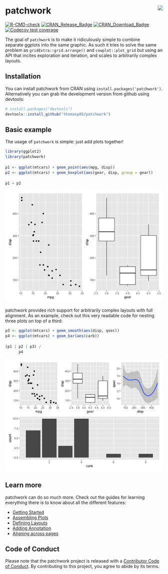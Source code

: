 
<!-- README.md is generated from README.Rmd. Please edit that file -->

# patchwork <a href='https://patchwork.data-imaginist.com'><img src='man/figures/logo.png' align="right" height="131.5" /></a>

<!-- badges: start -->

[![R-CMD-check](https://github.com/thomasp85/patchwork/actions/workflows/R-CMD-check.yaml/badge.svg)](https://github.com/thomasp85/patchwork/actions/workflows/R-CMD-check.yaml)
[![CRAN_Release_Badge](http://www.r-pkg.org/badges/version-ago/patchwork)](https://CRAN.R-project.org/package=patchwork)
[![CRAN_Download_Badge](http://cranlogs.r-pkg.org/badges/patchwork)](https://CRAN.R-project.org/package=patchwork)
[![Codecov test
coverage](https://codecov.io/gh/thomasp85/patchwork/branch/main/graph/badge.svg)](https://app.codecov.io/gh/thomasp85/patchwork?branch=main)
<!-- badges: end -->

The goal of `patchwork` is to make it ridiculously simple to combine
separate ggplots into the same graphic. As such it tries to solve the
same problem as `gridExtra::grid.arrange()` and `cowplot::plot_grid` but
using an API that incites exploration and iteration, and scales to
arbitrarily complex layouts.

## Installation

You can install patchwork from CRAN using
`install.packages('patchwork')`. Alternatively you can grab the
development version from github using devtools:

``` r
# install.packages("devtools")
devtools::install_github("thomasp85/patchwork")
```

## Basic example

The usage of `patchwork` is simple: just add plots together!

``` r
library(ggplot2)
library(patchwork)

p1 <- ggplot(mtcars) + geom_point(aes(mpg, disp))
p2 <- ggplot(mtcars) + geom_boxplot(aes(gear, disp, group = gear))

p1 + p2
```

![](man/figures/README-example-1.png)<!-- -->

patchwork provides rich support for arbitrarily complex layouts with
full alignment. As an example, check out this very readable code for
nesting three plots on top of a third:

``` r
p3 <- ggplot(mtcars) + geom_smooth(aes(disp, qsec))
p4 <- ggplot(mtcars) + geom_bar(aes(carb))

(p1 | p2 | p3) /
      p4
```

![](man/figures/README-unnamed-chunk-2-1.png)<!-- -->

## Learn more

patchwork can do so much more. Check out the guides for learning
everything there is to know about all the different features:

-   [Getting
    Started](https://patchwork.data-imaginist.com/articles/patchwork.html)
-   [Assembling
    Plots](https://patchwork.data-imaginist.com/articles/guides/assembly.html)
-   [Defining
    Layouts](https://patchwork.data-imaginist.com/articles/guides/layout.html)
-   [Adding
    Annotation](https://patchwork.data-imaginist.com/articles/guides/annotation.html)
-   [Aligning across
    pages](https://patchwork.data-imaginist.com/articles/guides/multipage.html)

## Code of Conduct

Please note that the patchwork project is released with a [Contributor
Code of
Conduct](https://patchwork.data-imaginist.com/CODE_OF_CONDUCT.html). By
contributing to this project, you agree to abide by its terms.
